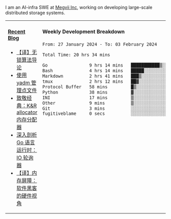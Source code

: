 I am an AI-infra SWE at [Megvii Inc](https://en.megvii.com/), working on developing large-scale distributed storage systems.

<table width="960px">
<tr>
<td valign="top" width="50%">

#### <a href="https://www.kongjun18.me" target="_blank">Recent Blog</a>

<!-- BLOG-POST-LIST:START -->
- [【译】无锁算法导论](https://kongjun18.github.io/posts/2023/07/14/)
- [使用 yadm 管理点文件](https://kongjun18.github.io/posts/2023/04/07/)
- [致敬经典：K&amp;R allocator 内存分配器](https://kongjun18.github.io/posts/2022/12/12/)
- [深入剖析 Go 语言运行时：IO 轮询器](https://kongjun18.github.io/posts/2022/11/21/)
- [【译】内存屏障：软件黑客的硬件视角](https://kongjun18.github.io/posts/2022/11/03/)
<!-- BLOG-POST-LIST:END -->

</td>
<td valign="top" width="50%">

#### Weekly Development Breakdown

<!--START_SECTION:waka-->

```txt
From: 27 January 2024 - To: 03 February 2024

Total Time: 20 hrs 34 mins

Go                9 hrs 14 mins   ███████████▒░░░░░░░░░░░░░   44.93 %
Bash              4 hrs 14 mins   █████░░░░░░░░░░░░░░░░░░░░   20.59 %
Markdown          2 hrs 41 mins   ███▒░░░░░░░░░░░░░░░░░░░░░   13.11 %
tmux              2 hrs 12 mins   ██▓░░░░░░░░░░░░░░░░░░░░░░   10.75 %
Protocol Buffer   58 mins         █▒░░░░░░░░░░░░░░░░░░░░░░░   04.75 %
Python            38 mins         ▓░░░░░░░░░░░░░░░░░░░░░░░░   03.08 %
INI               17 mins         ▒░░░░░░░░░░░░░░░░░░░░░░░░   01.44 %
Other             9 mins          ▒░░░░░░░░░░░░░░░░░░░░░░░░   00.80 %
Git               3 mins          ░░░░░░░░░░░░░░░░░░░░░░░░░   00.30 %
fugitiveblame     0 secs          ░░░░░░░░░░░░░░░░░░░░░░░░░   00.08 %
```

<!--END_SECTION:waka-->
</td>
</tr>

</table>
